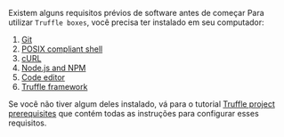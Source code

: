 
Existem alguns requisitos prévios de software antes de começar
Para utilizar `Truffle boxes`, você precisa ter instalado em seu computador:

1. [Git](/pt/truffle/truffle-project-prerequisites?id=git)
2. [POSIX compliant shell](/pt/truffle/truffle-project-prerequisites?id=posix-compliant-shell)
3. [cURL](/pt/truffle/truffle-project-prerequisites?id=curl)
4. [Node.js and NPM](/pt/truffle/truffle-project-prerequisites?id=nodejs-and-npm)
5. [Code editor](/pt/truffle/truffle-project-prerequisites?id=code-editor)
6. [Truffle framework](/pt/truffle/truffle-project-prerequisites?id=truffle-framework)

Se você não tiver algum deles instalado, vá para o tutorial
[Truffle project prerequisites](/pt/truffle/truffle-project-prerequisites.md) 
que contém todas as instruções para configurar esses requisitos.
